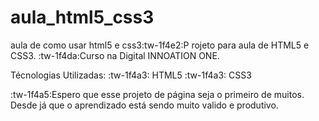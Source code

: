 # aula_html5_css3
aula de como usar html5 e css3:tw-1f4e2:P  rojeto para aula de HTML5 e CSS3.
:tw-1f4da:Curso na Digital INNOATION ONE. 


Técnologias Utilizadas:
:tw-1f4a3:   HTML5
  :tw-1f4a3: CSS3

:tw-1f4a5:Espero que esse projeto de página seja o primeiro de muitos. Desde já que o aprendizado está sendo muito valido e produtivo.
